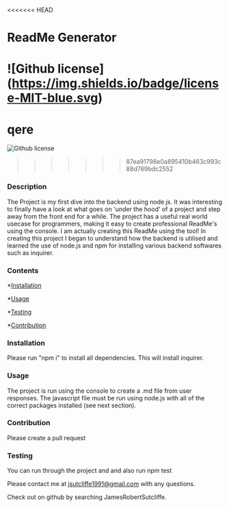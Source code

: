 <<<<<<< HEAD
# ReadMe Generator
  ![Github license] (https://img.shields.io/badge/license-MIT-blue.svg)
=======
# qere
  
  ![Github license](https://img.shields.io/badge/license-MIT-blue.svg)
>>>>>>> 87ea91798e0a895410b463c993c88d769bdc2552

### Description

The Project is my first dive into the backend using node.js. It was interesting to finally have a look at what goes on 'under the hood' of a project and step away from the front end for a while. The project has a useful real world usecase for programmers, making it easy to create professional ReadMe's using the console. I am actually creating this ReadMe using the tool! In creating this project I began to understand how the backend is utilised and learned the use of node.js and npm for installing various backend softwares such as inquirer.

### Contents

*[Installation](#installation)

*[Usage](#usage)

*[Testing](#testing)

*[Contribution](#contribution)

### Installation

Please run "npm i" to install all dependencies. This will install inquirer.

### Usage

The project is run using the console to create a .md file from user responses. The javascript file must be run using node.js with all of the correct packages installed (see next section).

### Contribution

Please create a pull request

### Testing

You can run through the project and and also run  npm test 

Please contact me at jsutcliffe1991@gmail.com with any questions.

Check out on github by searching JamesRobertSutcliffe.

